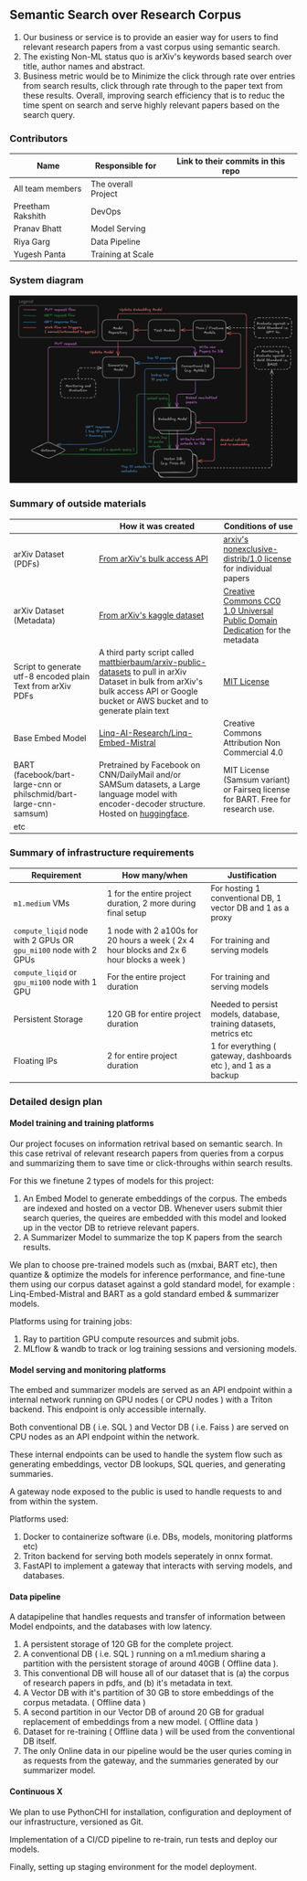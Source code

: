 ## Semantic Search over Research Corpus

<!--
Discuss: Value proposition: Your will propose a machine learning system that can be
used in an existing business or service. (You should not propose a system in which
a new business or service would be developed around the machine learning system.)
Describe the value proposition for the machine learning system. What’s the (non-ML)
status quo used in the business or service? What business metric are you going to be
judged on? (Note that the “service” does not have to be for general users; you can
propose a system for a science problem, for example.)
-->

1. Our business or service is to provide an easier way for users to find relevant research papers from a vast corpus using semantic search.
2. The existing Non-ML status quo is arXiv's keywords based search over title, author names and abstract.
3. Business metric would be to Minimize the click through rate over entries from search results, click through rate through to the paper text from these results. Overall, improving search efficiency that is to reduc the time spent on search and serve highly relevant papers based on the search query.


### Contributors

<!-- Table of contributors and their roles.
First row: define responsibilities that are shared by the team.
Then, each row after that is: name of contributor, their role, and in the third column,
you will link to their contributions. If your project involves multiple repos, you will
link to their contributions in all repos here. -->

| Name                            | Responsible for | Link to their commits in this repo |
|---------------------------------|-----------------|------------------------------------|
| All team members | The overall Project | |
| Preetham Rakshith | DevOps | |
| Pranav Bhatt | Model Serving | |
| Riya Garg | Data Pipeline | |
| Yugesh Panta | Training at Scale | |



### System diagram

<!-- Overall digram of system. Doesn't need polish, does need to show all the pieces.
Must include: all the hardware, all the containers/software platforms, all the models,
all the data. -->

![System Diagram](System%20Diagram.png)

### Summary of outside materials

<!-- In a table, a row for each dataset, foundation model.
Name of data/model, conditions under which it was created (ideally with links/references),
conditions under which it may be used. -->

|              | How it was created | Conditions of use |
|--------------|--------------------|-------------------|
| arXiv Dataset (PDFs) | [From arXiv's bulk access API](https://info.arxiv.org/help/bulk_data/index.html) | [arxiv's nonexclusive-distrib/1.0 license](https://arxiv.org/licenses/nonexclusive-distrib/1.0/license.html) for individual papers
| arXiv Dataset (Metadata) | [From arXiv's kaggle dataset](https://www.kaggle.com/datasets/Cornell-University/arxiv) | [Creative Commons CC0 1.0 Universal Public Domain Dedication](https://creativecommons.org/publicdomain/zero/1.0) for the metadata
| Script to generate utf-8 encoded plain Text from arXiv PDFs | A third party script called [mattbierbaum/arxiv-public-datasets](https://github.com/mattbierbaum/arxiv-public-datasets) to pull in arXiv Dataset in bulk from arXiv's bulk access API or Google bucket or AWS bucket and to generate plain text | [MIT License](https://github.com/mattbierbaum/arxiv-public-datasets/blob/master/LICENSE) |
| Base Embed Model | [Linq-AI-Research/Linq-Embed-Mistral](https://huggingface.co/Linq-AI-Research/Linq-Embed-Mistral) | Creative Commons Attribution Non Commercial 4.0 |
| BART (facebook/bart-large-cnn or philschmid/bart-large-cnn-samsum) | Pretrained by Facebook on CNN/DailyMail and/or SAMSum datasets, a Large language model with encoder-decoder structure. Hosted on [huggingface](https://huggingface.co/facebook/bart-large). | MIT License (Samsum variant) or Fairseq license for BART. Free for research use. |
| etc          | | |


### Summary of infrastructure requirements

<!-- Itemize all your anticipated requirements: What (`m1.medium` VM, `gpu_mi100`),
how much/when, justification. Include compute, floating IPs, persistent storage.
The table below shows an example, it is not a recommendation. -->

| Requirement     | How many/when                                     | Justification |
|-----------------|---------------------------------------------------|---------------|
| `m1.medium` VMs | 1 for the entire project duration, 2 more during final setup | For hosting 1 conventional DB, 1 vector DB and 1 as a proxy |
| `compute_liqid` node with 2 GPUs OR `gpu_mi100` node with 2 GPUs | 1 node with 2 a100s for 20 hours a week ( 2x 4 hour blocks and 2x 6 hour blocks a week ) | For training and serving models |
| `compute_liqid` or `gpu_mi100` node with 1 GPU | For the entire project duration | For training and serving models |
| Persistent Storage | 120 GB for entire project duration | Needed to persist models, database, training datasets, metrics etc |
| Floating IPs | 2 for entire project duration | 1 for everything ( gateway, dashboards etc ), and 1 as a backup |

<!--
| `m1.medium` VMs | 3 for entire project duration                     | ...           |
| `gpu_mi100` GPUs | 4 hour block four times a week |               |
| Persistent Storage | 120 GB for project duration | Needed to persist datasets, models, metrics, etc. |
| Floating IPs    | 1 for entire project duration, 1 for sporadic use |               |
| etc             |                                                   |               |
-->

### Detailed design plan

<!-- In each section, you should describe (1) your strategy, (2) the relevant parts of the
diagram, (3) justification for your strategy, (4) relate back to lecture material,
(5) include specific numbers. -->



#### Model training and training platforms

<!-- Make sure to clarify how you will satisfy the Unit 4 and Unit 5 requirements,
and which optional "difficulty" points you are attempting. -->

Our project focuses on information retrival based on semantic search. In this case retrival of relevant research papers from queries from a corpus and summarizing them to save time or click-throughs within search results.

For this we finetune 2 types of models for this project:
1. An Embed Model to generate embeddings of the corpus. The embeds are indexed and hosted on a vector DB. Whenever users submit thier search queries, the queires are embedded with this model and looked up in the vector DB to retrieve relevant papers.
2. A Summarizer Model to summarize the top K papers from the search results.

We plan to choose pre-trained models such as (mxbai, BART etc), then quantize & optimize the models for inference performance, and fine-tune them using our corpus dataset against a gold standard model, for example : Linq-Embed-Mistral and BART as a gold standard embed & summarizer models.

Platforms using for training jobs:
1. Ray to partition GPU compute resources and submit jobs.
2. MLflow & wandb to track or log training sessions and versioning models.  


#### Model serving and monitoring platforms

<!-- Make sure to clarify how you will satisfy the Unit 6 and Unit 7 requirements,
and which optional "difficulty" points you are attempting. -->

The embed and summarizer models are served as an API endpoint within a internal network running on GPU nodes ( or CPU nodes ) with a Triton backend. This endpoint is only accessible internally.

Both conventional DB ( i.e. SQL ) and Vector DB ( i.e. Faiss ) are served on CPU nodes as an API endpoint within the network.

These internal endpoints can be used to handle the system flow such as generating embeddings, vector DB lookups, SQL queries, and generating summaries.

A gateway node exposed to the public is used to handle requests to and from within the system.

Platforms used:
1. Docker to containerize software (i.e. DBs, models, monitoring platforms etc)
2. Triton backend for serving both models seperately in onnx format.
3. FastAPI to implement a gateway that interacts with serving models, and databases.

#### Data pipeline

<!-- Make sure to clarify how you will satisfy the Unit 8 requirements,  and which
optional "difficulty" points you are attempting. -->

A datapipeline that handles requests and transfer of information between Model endpoints, and the databases with low latency.

1. A persistent storage of 120 GB for the complete project.
2. A conventional DB ( i.e. SQL ) running on a m1.medium sharing a partition with the persistent storage of around 40GB ( Offline data ).
3. This conventional DB will house all of our dataset that is (a) the corpus of research papers in pdfs, and (b) it's metadata in text.
4. A Vector DB with it's partition of 30 GB to store embeddings of the corpus metadata. ( Offline data )
5. A second partition in our Vector DB of around 20 GB for gradual replacement of embeddings from a new model. ( Offline data )
6. Dataset for re-training ( Offline data ) will be used from the conventional DB itself.
7. The only Online data in our pipeline would be the user quries coming in as requests from the gateway, and the summaries generated by our summarizer model.

#### Continuous X

<!-- Make sure to clarify how you will satisfy the Unit 3 requirements,  and which
optional "difficulty" points you are attempting. -->

We plan to use PythonCHI for installation, configuration and deployment of our infrastructure, versioned as Git.

Implementation of a CI/CD pipeline to re-train, run tests and deploy our models.

Finally, setting up staging environment for the model deployment.



